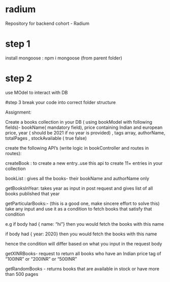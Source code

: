 # radium
Repository for backend cohort - Radium


# step 1
install mongoose : npm i mongoose (from parent folder)


# step 2
use MOdel to interact with DB


#step 3
break your code into correct folder structure 

Assignment:

Create a books collection in your DB ( using bookModel with following fields)- bookName( mandatory field), price containing Indian and european price, year ( should be 2021 if no year is provided) , tags array, authorName, totalPages , stockAvailable ( true false) 

create the following API’s (write logic in bookController and routes in routes):


	
createBook : to create a new entry..use this api to create 11+ entries in your collection
	
bookList : gives all the books- their bookName and authorName only 
	
getBooksInYear: takes year as input in post request and gives list of all books published that year
	
getParticularBooks:- (this is a good one, make sincere effort to solve this) take any input and use it as a condition to fetch books that satisfy that condition
	

		
e.g if body had { name: “hi”} then you would fetch the books with this name
		
if body had { year: 2020} then you would fetch the books with this name
		
hence the condition will differ based on what you input in the request body
	
	
	
getXINRBooks- request to return all books who have an Indian price tag of “100INR” or “200INR” or “500INR” 
	
getRandomBooks - returns books that are available in stock or have more than 500 pages 


